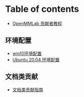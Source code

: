 # Table of contents

* [OpenMMLab 贡献者教程](README.md)

## 环境配置 <a href="#00env" id="00env"></a>

* [win10环境配置](00env/win10.md)
* [Ubuntu 20.04 环境配置](00env/ubuntu20.md)

## 文档类贡献 <a href="#01doc" id="01doc"></a>

* [文档类贡献指南](01doc/ru-he-gong-xian-wen-dang-lei-de-pr.md)

